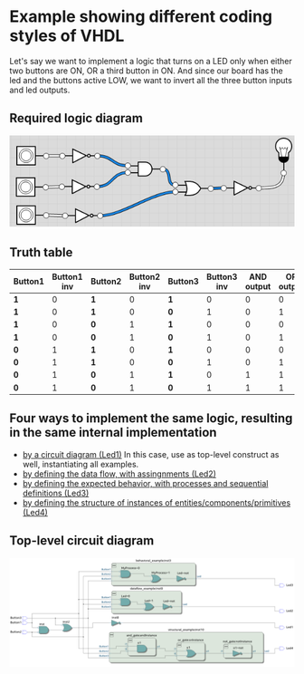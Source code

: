 # Example showing different coding styles of VHDL 
Let's say we want to implement a logic that turns on a LED only when either two buttons are ON, OR a third button in ON.
And since our board has the led and the buttons active LOW, we want to invert all the three button inputs and led outputs.
## Required logic diagram
![Required logic diagram](doc/required_logic_diagram.png)
## Truth table
| **Button1** | Button1 inv | **Button2** | Button2 inv | **Button3** | Button3 inv | AND output | OR output | **Final OUTPUT** |
|-------------|-------------|-------------|-------------|-------------|-------------|------------|-----------|------------------|
| **1**       | 0           | **1**       | 0           | **1**       | 0           | 0          | 0         | 1             |
| **1**       | 0           | **1**       | 0           | **0**       | 1           | 0          | 1         | 0             |
| **1**       | 0           | **0**       | 1           | **1**       | 0           | 0          | 0         | 1             |
| **1**       | 0           | **0**       | 1           | **0**       | 1           | 0          | 1         | 0             |
| **0**       | 1           | **1**       | 0           | **1**       | 0           | 0          | 0         | 1             |
| **0**       | 1           | **1**       | 0           | **0**       | 1           | 0          | 1         | 0             |
| **0**       | 1           | **0**       | 1           | **1**       | 0           | 1          | 1         | 0             |
| **0**       | 1           | **0**       | 1           | **0**       | 1           | 1          | 1         | 0             |
## Four ways to implement the same logic, resulting in the same internal implementation
 * [by a circuit diagram (Led1)](diagram_example.bdf) In this case, use as top-level construct as well, instantiating all examples.
 * [by defining the data flow, with assingnments (Led2)](dataflow_example.vhd)
 * [by defining the expected behavior, with processes and sequential definitions (Led3)](behavioral_example.vhd)
 * [by defining the structure of instances of entities/components/primitives (Led4)](structural_example.vhd)
## Top-level circuit diagram
![RTL viewer](doc/RTL_viewer.png)
